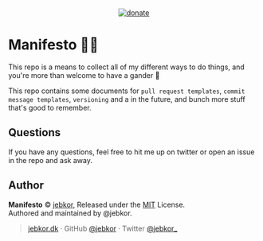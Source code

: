 <p align="center">
<br>
<a href="https://github.com/jebkor/support-me" target="_blank"><img src="https://badgen.net/badge/support%20me/donate/ff69b4?maxAge=2592000&amp;style=flat" alt="donate"></a>
</p>

# Manifesto 🐱‍💻
This repo is a means to collect all of my different ways to do things, and you're more than welcome to have a gander 👀

This repo contains some documents for `pull request templates`, `commit message templates`, `versioning` and a in the future, and bunch more stuff that's good to remember.

## Questions
If you have any questions, feel free to hit me up on twitter or open an issue in the repo and ask away.


## Author

**Manifesto** © [jebkor](https://github.com/jebkor), Released under the [MIT](https://opensource.org/licenses/MIT) License.<br>
Authored and maintained by @jebkor.

> [jebkor.dk](https://jebkor.dk) · GitHub [@jebkor](https://github.com/jebkor) · Twitter [@jebkor_](https://twitter.com/jebkor_)